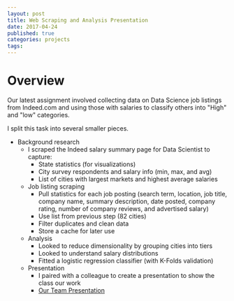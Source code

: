 ```yaml
---
layout: post
title: Web Scraping and Analysis Presentation
date: 2017-04-24
published: true
categories: projects
tags:
---
```


# Overview

Our latest assignment involved collecting data on Data Science job listings from Indeed.com and using those with salaries to classify others into "High" and "low" categories.

I split this task into several smaller pieces.
- Background research
  + I scraped the Indeed salary summary page for Data Scientist to capture:
    - State statistics (for visualizations)
    - City survey respondents and  salary info (min, max, and avg)
    - List of cities with largest markets and highest average salaries
  + Job listing scraping
    - Pull statistics for each job posting (search term, location, job title, company name, summary description, date posted, company rating, number of company reviews, and advertised salary)
    - Use list from previous step (82 cities)
    - Filter duplicates and clean data
    - Store a cache for later use
  + Analysis
    - Looked to reduce dimensionality by grouping cities into tiers
    - Looked to understand salary distributions
    - Fitted a logistic regression classifier (with K-Folds validation)
  + Presentation
    - I paired with a colleague to create a presentation to show the class our work
    - [Our Team Presentation](https://docs.google.com/presentation/d/1hUeL9EFjfAPdO_G0NjnfBzZukZ_1X-AEMK9XSr6B04A/)
